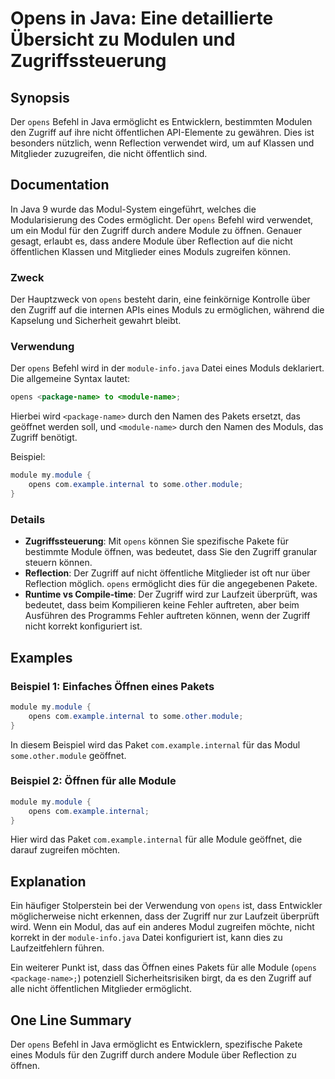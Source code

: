 <!--
Meta Description: # Opens in Java: Eine detaillierte Übersicht zu Modulen und Zugriffssteuerung ## Synopsis Der `opens` Befehl in Java ermöglicht es Entwicklern, bestim...
Meta Keywords: module, opens, der, zugriff, java
-->

# Opens in Java: Eine detaillierte Übersicht zu Modulen und Zugriffssteuerung

## Synopsis
Der `opens` Befehl in Java ermöglicht es Entwicklern, bestimmten Modulen den Zugriff auf ihre nicht öffentlichen API-Elemente zu gewähren. Dies ist besonders nützlich, wenn Reflection verwendet wird, um auf Klassen und Mitglieder zuzugreifen, die nicht öffentlich sind.

## Documentation
In Java 9 wurde das Modul-System eingeführt, welches die Modularisierung des Codes ermöglicht. Der `opens` Befehl wird verwendet, um ein Modul für den Zugriff durch andere Module zu öffnen. Genauer gesagt, erlaubt es, dass andere Module über Reflection auf die nicht öffentlichen Klassen und Mitglieder eines Moduls zugreifen können. 

### Zweck
Der Hauptzweck von `opens` besteht darin, eine feinkörnige Kontrolle über den Zugriff auf die internen APIs eines Moduls zu ermöglichen, während die Kapselung und Sicherheit gewahrt bleibt.

### Verwendung
Der `opens` Befehl wird in der `module-info.java` Datei eines Moduls deklariert. Die allgemeine Syntax lautet:

```java
opens <package-name> to <module-name>;
```

Hierbei wird `<package-name>` durch den Namen des Pakets ersetzt, das geöffnet werden soll, und `<module-name>` durch den Namen des Moduls, das Zugriff benötigt.

Beispiel:
```java
module my.module {
    opens com.example.internal to some.other.module;
}
```

### Details
- **Zugriffssteuerung**: Mit `opens` können Sie spezifische Pakete für bestimmte Module öffnen, was bedeutet, dass Sie den Zugriff granular steuern können.
- **Reflection**: Der Zugriff auf nicht öffentliche Mitglieder ist oft nur über Reflection möglich. `opens` ermöglicht dies für die angegebenen Pakete.
- **Runtime vs Compile-time**: Der Zugriff wird zur Laufzeit überprüft, was bedeutet, dass beim Kompilieren keine Fehler auftreten, aber beim Ausführen des Programms Fehler auftreten können, wenn der Zugriff nicht korrekt konfiguriert ist.

## Examples
### Beispiel 1: Einfaches Öffnen eines Pakets
```java
module my.module {
    opens com.example.internal to some.other.module;
}
```
In diesem Beispiel wird das Paket `com.example.internal` für das Modul `some.other.module` geöffnet.

### Beispiel 2: Öffnen für alle Module
```java
module my.module {
    opens com.example.internal;
}
```
Hier wird das Paket `com.example.internal` für alle Module geöffnet, die darauf zugreifen möchten.

## Explanation
Ein häufiger Stolperstein bei der Verwendung von `opens` ist, dass Entwickler möglicherweise nicht erkennen, dass der Zugriff nur zur Laufzeit überprüft wird. Wenn ein Modul, das auf ein anderes Modul zugreifen möchte, nicht korrekt in der `module-info.java` Datei konfiguriert ist, kann dies zu Laufzeitfehlern führen.

Ein weiterer Punkt ist, dass das Öffnen eines Pakets für alle Module (`opens <package-name>;`) potenziell Sicherheitsrisiken birgt, da es den Zugriff auf alle nicht öffentlichen Mitglieder ermöglicht.

## One Line Summary
Der `opens` Befehl in Java ermöglicht es Entwicklern, spezifische Pakete eines Moduls für den Zugriff durch andere Module über Reflection zu öffnen.